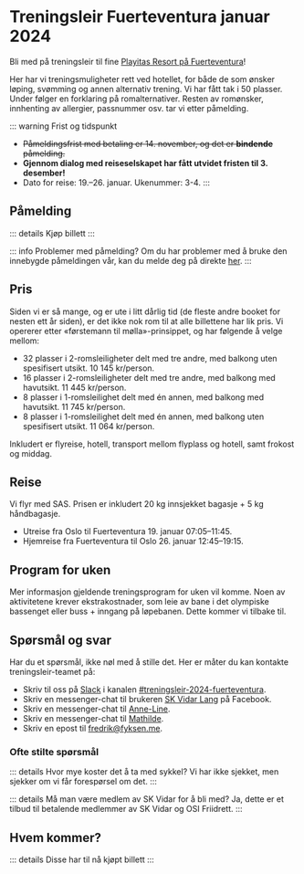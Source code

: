 # Treningsleir Fuerteventura januar 2024


Bli med på treningsleir til fine [Playitas Resort på Fuerteventura](https://www.playitas.net/)!

Her har vi treningsmuligheter rett ved hotellet, for både de som ønsker løping, svømming og annen alternativ trening. Vi har fått tak i 50 plasser. Under følger en forklaring på romalternativer. Resten av romønsker, innhenting av allergier, passnummer osv. tar vi etter påmelding. 


::: warning Frist og tidspunkt
* ~~Påmeldingsfrist med betaling er 14. november, og det er **bindende** påmelding.~~
* **Gjennom dialog med reiseselskapet har fått utvidet fristen til 3. desember!**
* Dato for reise: 19.–26. januar. Ukenummer: 3-4.
:::


## Påmelding

<script setup>
import PretixWidgetCompat from '/arrangementer/PretixWidgetCompat.vue'
import AttendeesTable from '/arrangementer/attendees.vue'
</script>

::: details Kjøp billett
<PretixWidgetCompat eventId="treningsleir-V23" />
:::

::: info Problemer med påmelding?
Om du har problemer med å bruke den innebygde påmeldingen vår, kan du melde deg på direkte [her](https://tickets.skvidar.run/SKV/treningsleir-V23/).
:::


## Pris
Siden vi er så mange, og er ute i litt dårlig tid (de fleste andre booket for nesten ett år siden), er det ikke nok rom til at alle billettene har lik pris. Vi opererer etter «førstemann til mølla»-prinsippet, og har følgende å velge mellom:

* 32 plasser i 2-romsleiligheter delt med tre andre, med balkong uten spesifisert utsikt. 10 145 kr/person.
* 16 plasser i 2-romsleiligheter delt med tre andre, med balkong med havutsikt. 11 445 kr/person.
* 8 plasser i 1-romsleilighet delt med én annen, med balkong med havutsikt. 11 745 kr/person.
* 8 plasser i 1-romsleilighet delt med én annen, med balkong uten spesifisert utsikt. 11 064 kr/person.

Inkludert er flyreise, hotell, transport mellom flyplass og hotell, samt frokost og middag. 

## Reise
Vi flyr med SAS. Prisen er inkludert 20 kg innsjekket bagasje + 5 kg håndbagasje.


* Utreise fra Oslo til Fuerteventura 19. januar 07:05–11:45.
* Hjemreise fra Fuerteventura til Oslo 26. januar 12:45–19:15.

## Program for uken

Mer informasjon gjeldende treningsprogram for uken vil komme. Noen av aktivitetene krever ekstrakostnader, som leie av bane i det olympiske bassenget eller buss + inngang på løpebanen. Dette kommer vi tilbake til.

## Spørsmål og svar

Har du et spørsmål, ikke nøl med å stille det.  Her er måter du kan kontakte treningsleir-teamet på:

* Skriv til oss på [Slack](/diverse/chat) i kanalen [#treningsleir-2024-fuerteventura](https://skvidar.slack.com/archives/C060ET4ELPR).
* Skriv en messenger-chat til brukeren [SK Vidar Lang](https://www.facebook.com/SKVidarLang) på Facebook.
* Skriv en messenger-chat til [Anne-Line](https://www.facebook.com/annelmc).
* Skriv en messenger-chat til [Mathilde](https://www.facebook.com/mathilde.theis1).
* Skriv en epost til fredrik@fyksen.me.

### Ofte stilte spørsmål

::: details Hvor mye koster det å ta med sykkel?
Vi har ikke sjekket, men sjekker om vi får forespørsel om det.
:::

::: details Må man være medlem av SK Vidar for å bli med?
Ja, dette er et tilbud til betalende medlemmer av SK Vidar og OSI Friidrett.
:::

## Hvem kommer?

::: details Disse har til nå kjøpt billett
<AttendeesTable eventId="treningsleir-V23"/>
:::
